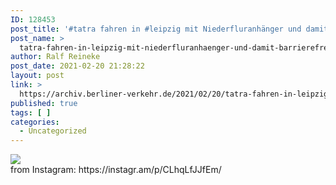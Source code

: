 ```yaml
---
ID: 128453
post_title: '#tatra fahren in #leipzig mit Niederfluranhänger und damit #barrierefrei'
post_name: >
  tatra-fahren-in-leipzig-mit-niederfluranhaenger-und-damit-barrierefrei-2
author: Ralf Reineke
post_date: 2021-02-20 21:28:22
layout: post
link: >
  https://archiv.berliner-verkehr.de/2021/02/20/tatra-fahren-in-leipzig-mit-niederfluranhaenger-und-damit-barrierefrei-2/
published: true
tags: [ ]
categories:
  - Uncategorized
---
```

<div><img src='https://scontent-iad3-1.cdninstagram.com/v/t51.29350-15/151787573_247045733676477_3472178682617644360_n.jpg?_nc_cat=108&ccb=3&_nc_sid=8ae9d6&_nc_ohc=SpbBp3k9ZdoAX-LtlmM&_nc_oc=AQkzd_ib0E1M__6j7trc_rj1PMvgg1ZMslzAlGwgn6jrdkOcDeAp1YejDKApSGLYlRI&_nc_ht=scontent-iad3-1.cdninstagram.com&oh=af7b3a4b08cc46fad860ce9a131755ea&oe=60578CA1' style='max-width:600px;' /><br/><div>from Instagram: https://instagr.am/p/CLhqLfJJfEm/</div></div>